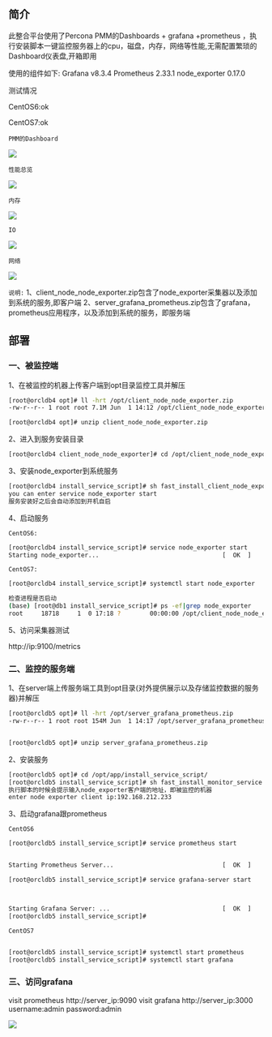 ## 简介
此整合平台使用了Percona PMM的Dashboards + grafana +prometheus ，执行安装脚本一键监控服务器上的cpu，磁盘，内存，网络等性能,无需配置繁琐的Dashboard仪表盘,开箱即用

使用的组件如下:
Grafana v8.3.4 
Prometheus 2.33.1
node_exporter 0.17.0

测试情况

CentOS6:ok

CentOS7:ok


`PMM的Dashboard`

![](media/16856049689435/16856132084864.jpg)

`性能总览`

![](media/16856049689435/16856135887332.jpg)

`内存`

![](media/16856049689435/16856136080531.jpg)

`IO`

![](media/16856049689435/16856136199362.jpg)

`网络`

![](media/16856049689435/16856136297042.jpg)


`说明:`
1、client_node_node_exporter.zip包含了node_exporter采集器以及添加到系统的服务,即客户端
2、server_grafana_prometheus.zip包含了grafana，prometheus应用程序，以及添加到系统的服务，即服务端

## 部署
### 一、被监控端
1、在被监控的机器上传客户端到opt目录监控工具并解压
```bash
[root@orcldb4 opt]# ll -hrt /opt/client_node_node_exporter.zip 
-rw-r--r-- 1 root root 7.1M Jun  1 14:12 /opt/client_node_node_exporter.zip

[root@orcldb4 opt]# unzip client_node_node_exporter.zip 
```

2、进入到服务安装目录
```bash
[root@orcldb4 client_node_node_exporter]# cd /opt/client_node_node_exporter/install_service_script/
```

3、安装node_exporter到系统服务
```bash
[root@orcldb4 install_service_script]# sh fast_install_client_node_exporter.sh 
you can enter service node_exporter start
服务安装好之后会自动添加到开机自启
```

4、启动服务

`CentOS6:`

```bash
[root@orcldb4 install_service_script]# service node_exporter start
Starting node_exporter...                                  [  OK  ]
```


`CentOS7:`

```bash
[root@orcldb4 install_service_script]# systemctl start node_exporter

检查进程是否启动
(base) [root@db1 install_service_script]# ps -ef|grep node_exporter
root     18718     1  0 17:18 ?        00:00:00 /opt/client_node_node_exporter/node_exporter                             [  OK  ]
```




5、访问采集器测试

http://ip:9100/metrics


### 二、监控的服务端

1、在server端上传服务端工具到opt目录(对外提供展示以及存储监控数据的服务器)并解压

```bash
[root@orcldb5 opt]# ll -hrt /opt/server_grafana_prometheus.zip 
-rw-r--r-- 1 root root 154M Jun  1 14:17 /opt/server_grafana_prometheus.zip


[root@orcldb5 opt]# unzip server_grafana_prometheus.zip 
```

2、安装服务

```bash
[root@orcldb5 opt]# cd /opt/app/install_service_script/
[root@orcldb5 install_service_script]# sh fast_install_monitor_service.sh 
执行脚本的时候会提示输入node_exporter客户端的地址，即被监控的机器
enter node exporter client ip:192.168.212.233
```

3、启动grafana跟prometheus


`CentOS6`

```bash
[root@orcldb5 install_service_script]# service prometheus start


Starting Prometheus Server...                              [  OK  ]

[root@orcldb5 install_service_script]# service grafana-server start



Starting Grafana Server: ...                               [  OK  ]
[root@orcldb5 install_service_script]# 


```




`CentOS7`

```bash

[root@orcldb5 install_service_script]# systemctl start prometheus
[root@orcldb5 install_service_script]# systemctl start grafana

```





### 三、访问grafana

visit prometheus http://server_ip:9090
visit grafana http://server_ip:3000 username:admin password:admin


![](media/16856049689435/16856126917661.jpg)
